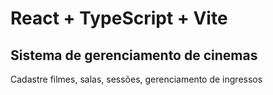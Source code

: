 # React + TypeScript + Vite
## Sistema de gerenciamento de cinemas
Cadastre filmes, salas, sessões, gerenciamento de ingressos